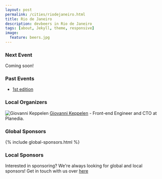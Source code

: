 ```yaml
---
layout: post
permalink: /cities/riodejaneiro.html
title: Rio de Janeiro
description: devbeers in Rio de Janeiro
tags: [about, Jekyll, theme, responsive]
image:
  feature: beers.jpg
---
```


### Next Event
Coming soon!

### Past Events
* <a href="https://www.eventick.com.br/devbeersrj1" target="_blank">1st edition</a>

### Local Organizers
![Giovanni Keppelen](http://gravatar.com/avatar/8f5c490b5b30ac6d655eced70cea4e5f.png?size=230)
<a href="https://twitter.com/keppelen" target="_blank">Giovanni Keppelen</a> - Front-end Engineer and CTO at Planedia.

### Global Sponsors
{% include global-sponsors.html %}

### Local Sponsors

Interested in sponsoring? We're always looking for global and local sponsors! Get in touch with us over [here](mailto:contact@devbeers.io)
